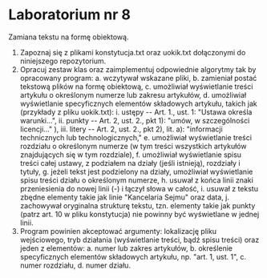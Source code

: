 # Laboratorium nr 8 

Zamiana tekstu na formę obiektową.

1. Zapoznaj się z plikami konstytucja.txt oraz uokik.txt dołączonymi do niniejszego repozytorium.
2. Opracuj zestaw klas oraz zaimplementuj odpowiednie algorytmy tak by opracowany program:
  a. wczytywał wskazane pliki,
  b. zamieniał postać tekstową plików na formę obiektową,
  c. umożliwiał wyświetlanie treści artykułu o określonym numerze lub zakresu artykułów,
  d. umożliwiał wyświetlanie specyficznych elementów składowych artykułu, takich jak (przykłady z pliku uokik.txt):
    i. ustępy -- Art. 1., ust. 1: "Ustawa określa warunki...", 
    ii. punkty -- Art. 2, ust. 2., pkt 1): "umów, w szczególności licencji..." ), 
    iii. litery -- Art. 2, ust. 2., pkt 2), lit. a): "informacji technicznych lub technologicznych,"
  e. umożliwiał wyświetlanie treści rozdziału o określonym numerze (w tym treści wszystkich artykułów znajdujących się w
    tym rozdziale),
  f. umożliwiał wyświetlanie spisu treści całej ustawy, z podziałem na działy (jeśli istnieją), rozdziały i tytuły,
  g. jeżeli tekst jest podzielony na działy, umożliwiał wyświetlanie spisu treści działu o określonym numerze,
  h. usuwał z końca linii znaki przeniesienia do nowej linii (-) i łączył słowa w całość,
  i. usuwał z tekstu zbędne elementy takie jak linie "Kancelaria Sejmu" oraz data,
  j. zachowywał oryginalna strukturę tekstu, tzn. elementy takie jak punkty (patrz art. 10 w pliku konstytucja) 
    nie powinny być wyświetlane w jednej linii.
3. Program powinien akceptować argumenty: lokalizację pliku wejściowego, tryb działania (wyświetlanie treści, bądź spisu treści) 
  oraz jeden z elementów:
  a. numer lub zakres artykułów,
  b. określenie specyficznych elementów składowych artykułu, np. "art. 1, ust. 1",
  c. numer rozdziału,
  d. numer działu.
